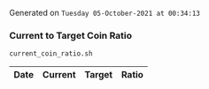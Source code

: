 Generated on `Tuesday 05-October-2021 at 00:34:13`

### Current to Target Coin Ratio
`current_coin_ratio.sh`

Date|Current|Target|Ratio
---|---|---|---
